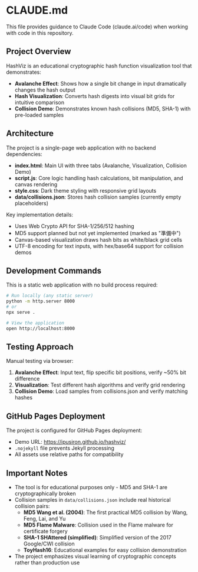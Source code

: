 # CLAUDE.md

This file provides guidance to Claude Code (claude.ai/code) when working with code in this repository.

## Project Overview

HashViz is an educational cryptographic hash function visualization tool that demonstrates:
- **Avalanche Effect**: Shows how a single bit change in input dramatically changes the hash output
- **Hash Visualization**: Converts hash digests into visual bit grids for intuitive comparison
- **Collision Demo**: Demonstrates known hash collisions (MD5, SHA-1) with pre-loaded samples

## Architecture

The project is a single-page web application with no backend dependencies:

- **index.html**: Main UI with three tabs (Avalanche, Visualization, Collision Demo)
- **script.js**: Core logic handling hash calculations, bit manipulation, and canvas rendering
- **style.css**: Dark theme styling with responsive grid layouts
- **data/collisions.json**: Stores hash collision samples (currently empty placeholders)

Key implementation details:
- Uses Web Crypto API for SHA-1/256/512 hashing
- MD5 support planned but not yet implemented (marked as "準備中")
- Canvas-based visualization draws hash bits as white/black grid cells
- UTF-8 encoding for text inputs, with hex/base64 support for collision demos

## Development Commands

This is a static web application with no build process required:

```bash
# Run locally (any static server)
python -m http.server 8000
# or
npx serve .

# View the application
open http://localhost:8000
```

## Testing Approach

Manual testing via browser:
1. **Avalanche Effect**: Input text, flip specific bit positions, verify ~50% bit difference
2. **Visualization**: Test different hash algorithms and verify grid rendering
3. **Collision Demo**: Load samples from collisions.json and verify matching hashes

## GitHub Pages Deployment

The project is configured for GitHub Pages deployment:
- Demo URL: https://ipusiron.github.io/hashviz/
- `.nojekyll` file prevents Jekyll processing
- All assets use relative paths for compatibility

## Important Notes

- The tool is for educational purposes only - MD5 and SHA-1 are cryptographically broken
- Collision samples in `data/collisions.json` include real historical collision pairs:
  - **MD5 Wang et al. (2004)**: The first practical MD5 collision by Wang, Feng, Lai, and Yu
  - **MD5 Flame Malware**: Collision used in the Flame malware for certificate forgery
  - **SHA-1 SHAttered (simplified)**: Simplified version of the 2017 Google/CWI collision
  - **ToyHash16**: Educational examples for easy collision demonstration
- The project emphasizes visual learning of cryptographic concepts rather than production use